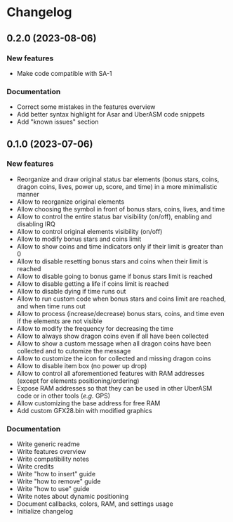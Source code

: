 # Changelog

## 0.2.0 (2023-08-06)

### New features

- Make code compatible with SA-1

### Documentation

- Correct some mistakes in the features overview
- Add better syntax highlight for Asar and UberASM code snippets
- Add "known issues" section

## 0.1.0 (2023-07-06)

### New features

- Reorganize and draw original status bar elements (bonus stars, coins, dragon
  coins, lives, power up, score, and time) in a more minimalistic manner
- Allow to reorganize original elements
- Allow choosing the symbol in front of bonus stars, coins, lives, and time
- Allow to control the entire status bar visibility (on/off), enabling and
  disabling IRQ
- Allow to control original elements visibility (on/off)
- Allow to modify bonus stars and coins limit
- Allow to show coins and time indicators only if their limit is greater than 0
- Allow to disable resetting bonus stars and coins when their limit is reached
- Allow to disable going to bonus game if bonus stars limit is reached
- Allow to disable getting a life if coins limit is reached
- Allow to disable dying if time runs out
- Allow to run custom code when bonus stars and coins limit are reached, and
  when time runs out
- Allow to process (increase/decrease) bonus stars, coins, and time even if the
  elements are not visible
- Allow to modify the frequency for decreasing the time
- Allow to always show dragon coins even if all have been collected
- Allow to show a custom message when all dragon coins have been collected and
  to cutomize the message
- Allow to customize the icon for collected and missing dragon coins
- Allow to disable item box (no power up drop)
- Allow to control all aforementioned features with RAM addresses (except for
  elements positioning/ordering)
- Expose RAM addresses so that they can be used in other UberASM code or in
  other tools (_e.g._ GPS)
- Allow customizing the base address for free RAM
- Add custom GFX28.bin with modified graphics

### Documentation

- Write generic readme
- Write features overview
- Write compatibility notes
- Write credits
- Write "how to insert" guide
- Write "how to remove" guide
- Write "how to use" guide
- Write notes about dynamic positioning
- Document callbacks, colors, RAM, and settings usage
- Initialize changelog
